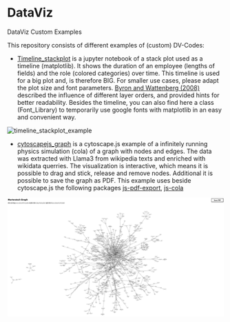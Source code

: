# DataViz

DataViz Custom Examples

This repository consists of different examples of (custom) DV-Codes:

- [Timeline_stackplot](code/Timeline_stackplot.ipynb) is a jupyter notebook of a stack plot used as a timeline (matplotlib). It shows the duration of an employee (lengths of fields) and the role (colored categories) over time. This timeline is used for a big plot and, is therefore BIG. For smaller use cases, please adapt the plot size and font parameters. [Byron and Wattenberg (2008)](https://leebyron.com/streamgraph/stackedgraphs_byron_wattenberg.pdf) described the influence of different layer orders, and provided hints for better readability. Besides the timeline, you can also find here a class (Font_Library) to temporarily use google fonts with matplotlib in an easy and convenient way.

![timeline_stackplot_example](https://github.com/lukasGeisseler/DataViz/blob/main/plots/timeline_stackplot.png?raw=true)

- [cytoscapejs_graph](code/cytoscapejs_graph/index.html) is a cytoscape.js example of a infinitely running physics simulation (cola) of a graph with nodes and edges. The data was extracted with Llama3 from wikipedia texts and enriched with wikidata querries. The visualization is interactive, which means it is possible to drag and stick, release and remove nodes. Additional it is possible to save the graph as PDF. This example uses beside cytoscape.js the following packages [js-pdf-export](https://github.com/cytoscape/cytoscape.js-pdf-export.git), [js-cola](https://github.com/cytoscape/cytoscape.js-cola.git)

![cytoscapejs_graph_example](https://github.com/lukasGeisseler/DataViz/blob/main/plots/cytoscapejs_graph.png?raw=true)